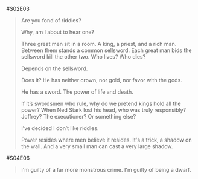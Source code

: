 #S02E03

> Are you fond of riddles?
>
> Why, am I about to hear one?
>
> Three great men sit in a room. A king, a priest, and a rich man. Between them stands a common sellsword. Each great man bids the sellsword kill the other two. Who lives? Who dies?
>
> Depends on the sellsword.
>
> Does it? He has neither crown, nor gold, nor favor with the gods.
>
> He has a sword. The power of life and death.
>
> If it’s swordsmen who rule, why do we pretend kings hold all the power? When Ned Stark lost his head, who was truly responsibly? Joffrey? The executioner? Or something else?
>
> I’ve decided I don’t like riddles.
>
> Power resides where men believe it resides. It's a trick, a shadow on the wall. And a very small man can cast a very large shadow.

#S04E06

> I'm guilty of a far more monstrous crime. I'm guilty of being a dwarf.
